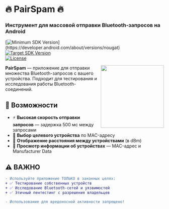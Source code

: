 # 🔥 PairSpam 🔥  
### Инструмент для массовой отправки Bluetooth-запросов на Android  

[![Minimum SDK Version](https://img.shields.io/badge/minSDK-24%20(Android%207.0)-brightgreen.svg)](https://developer.android.com/about/versions/nougat)  
[![Target SDK Version](https://img.shields.io/badge/targetSDK-35%20(Android%2015)-orange.svg)](https://developer.android.com/about/versions/15)  
[![License](https://img.shields.io/badge/license-MIT-blue.svg)](https://opensource.org/licenses/MIT)  

<img src="https://media.giphy.com/media/v1.Y2lkPTc5MGI3NjExbXA3NGE3dHlwb3V5Zm5yYmdqdzN4amtuYjY0cnd2ZXptZG9idDJnbSZlcD12MV9pbnRlcm5hbF9naWZfYnlfaWQmY3Q9Zw/3ohs4kU2FQdCVJ6LkQ/giphy.gif" width="200" align="right">

**PairSpam** — приложение для отправки множества Bluetooth-запросов с вашего устройства. Подходит для тестирования и исследования работы Bluetooth-соединений.  

## 🚀 Возможности  
- ⚡ **Высокая скорость отправки запросов** — задержка 500 мс между запросами  
- 🎯 **Выбор целевого устройства** по MAC-адресу  
- 📡 **Отображение расстояния между устройствами** (в dBm)  
- 📝 **Просмотр информации об устройствах** — MAC-адрес и Manufacturer Data  

## ⚠️ ВАЖНО  
```diff
- Используйте приложение ТОЛЬКО в законных целях:
+ ✅ Тестирование собственных устройств  
+ ✅ Исследование Bluetooth-сетей и уязвимостей  
+ ✅ Этичный пентестинг с разрешения владельцев  

- Использование для вредоносной активности запрещено!  
``` 

